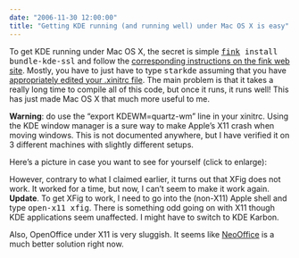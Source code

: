 ```yaml
---
date: "2006-11-30 12:00:00"
title: "Getting KDE running (and running well) under Mac OS X is easy"
---
```




To get KDE running under Mac OS X, the secret is simple <kbd>[fink](http://fink.sourceforge.net/) install bundle-kde-ssl</kbd> and follow the [corresponding instructions on the fink web site](http://fink.sourceforge.net/news/kde.php). Mostly, you have to just have to type <kbd>starkde</kbd> assuming that you have [appropriately edited your .xinitrc file](http://www.daniel-lemire.com/blog/archives/2006/11/23/xfig-running-on-mac-os-x-thanks-to-fink/). The main problem is that it takes a really long time to compile all of this code, but once it runs, it runs well! This has just made Mac OS X that much more useful to me.

__Warning__: do use the &ldquo;export KDEWM=quartz-wm&rdquo; line in your xinitrc. Using the KDE window manager is a sure way to make Apple&rsquo;s X11 crash when moving windows. This is not documented anywhere, but I have verified it on 3 different machines with slightly different setups.

Here&rsquo;s a picture in case you want to see for yourself (click to enlarge):

However, contrary to what I claimed earlier, it turns out that XFig does not work. It worked for a time, but now, I can&rsquo;t seem to make it work again. __Update__. To get XFig to work, I need to go into the (non-X11) Apple shell and type <kbd>open-x11 xfig</kbd>. There is something odd going on with X11 though KDE applications seem unaffected. I might have to switch to KDE Karbon.

Also, OpenOffice under X11 is very sluggish. It seems like [NeoOffice](http://www.neooffice.org/) is a much better solution right now.

